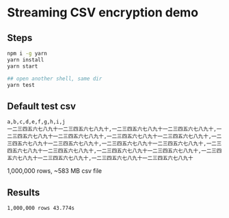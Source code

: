 # Streaming CSV encryption demo

## Steps

```sh
npm i -g yarn
yarn install
yarn start

## open another shell, same dir
yarn test
```

## Default test csv

```csv
a,b,c,d,e,f,g,h,i,j
一二三四五六七八九十一二三四五六七八九十,一二三四五六七八九十一二三四五六七八九十,一二三四五六七八九十一二三四五六七八九十,一二三四五六七八九十一二三四五六七八九十,一二三四五六七八九十一二三四五六七八九十,一二三四五六七八九十一二三四五六七八九十,一二三四五六七八九十一二三四五六七八九十,一二三四五六七八九十一二三四五六七八九十,一二三四五六七八九十一二三四五六七八九十,一二三四五六七八九十一二三四五六七八九十
```

1,000,000 rows, ~583 MB csv file

## Results

```
1,000,000 rows 43.774s
```
